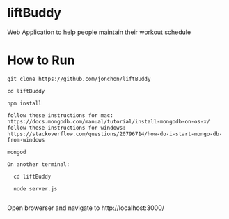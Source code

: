 # liftBuddy
Web Application to help people maintain their workout schedule

# How to Run
```
git clone https://github.com/jonchon/liftBuddy

cd liftBuddy

npm install

follow these instructions for mac: https://docs.mongodb.com/manual/tutorial/install-mongodb-on-os-x/
follow these instructions for windows: https://stackoverflow.com/questions/20796714/how-do-i-start-mongo-db-from-windows

mongod

On another terminal:

  cd liftBuddy
  
  node server.js
  
```
Open browerser and navigate to http://localhost:3000/
